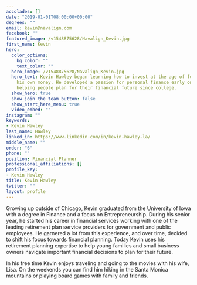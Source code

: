 ```yaml
---
accolades: []
date: "2019-01-01T08:00:00+00:00"
degrees: ""
email: kevin@navalign.com
facebook: ""
featured_image: /v1548875628/Navalign_Kevin.jpg
first_name: Kevin
hero:
  color_options:
    bg_color: ""
    text_color: ""
  hero_image: /v1548875628/Navalign_Kevin.jpg
  hero_text: Kevin Hawley began learning how to invest at the age of fourteen using
    his own money. He developed a passion for personal finance early on and has been
    helping people plan for their financial future since college.
  show_hero: true
  show_join_the_team_button: false
  show_start_here_menu: true
  video_embed: ""
instagram: ""
keywords:
- Kevin Hawley
last_name: Hawley
linked_in: https://www.linkedin.com/in/kevin-hawley-la/
middle_name: ""
order: "6"
phone: ""
position: Financial Planner
professional_affiliations: []
profile_key:
- Kevin Hawley
title: Kevin Hawley
twitter: ""
layout: profile
---
```

Growing up outside of Chicago, Kevin graduated from the University of Iowa with a degree in Finance and a focus on Entrepreneurship. During his senior year, he started his career in financial services working with one of the leading retirement plan service providers for government and public employees. He garnered a lot from this experience, and over time, decided to shift his focus towards financial planning. Today Kevin uses his retirement planning expertise to help young families and small business owners navigate important financial decisions to plan for their future.

In his free time Kevin enjoys traveling and going to the movies with his wife, Lisa. On the weekends you can find him hiking in the Santa Monica mountains or playing board games with family and friends.